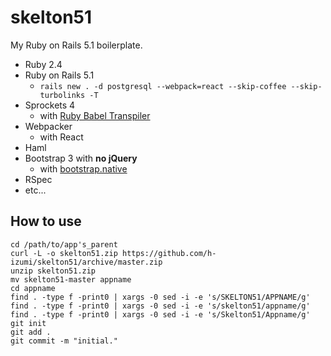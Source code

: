 # skelton51

My Ruby on Rails 5.1 boilerplate.

* Ruby 2.4
* Ruby on Rails 5.1
  * `rails new . -d postgresql --webpack=react --skip-coffee --skip-turbolinks -T`
* Sprockets 4
  * with [Ruby Babel Transpiler](https://github.com/babel/ruby-babel-transpiler)
* Webpacker
  * with React
* Haml
* Bootstrap 3 with **no jQuery**
  * with [bootstrap.native](https://thednp.github.io/bootstrap.native/)
* RSpec
* etc...

## How to use

```shell
cd /path/to/app's_parent
curl -L -o skelton51.zip https://github.com/h-izumi/skelton51/archive/master.zip
unzip skelton51.zip
mv skelton51-master appname
cd appname
find . -type f -print0 | xargs -0 sed -i -e 's/SKELTON51/APPNAME/g'
find . -type f -print0 | xargs -0 sed -i -e 's/skelton51/appname/g'
find . -type f -print0 | xargs -0 sed -i -e 's/Skelton51/Appname/g'
git init
git add .
git commit -m "initial."
```
